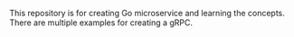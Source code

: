 This repository is for creating Go microservice and learning the concepts.
There are multiple examples for creating a gRPC.
